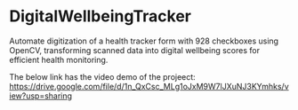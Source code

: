 # DigitalWellbeingTracker
Automate digitization of a health tracker form with 928 checkboxes using OpenCV, transforming scanned data into digital wellbeing scores for efficient health monitoring.

The below link has the video demo of the projeect:
https://drive.google.com/file/d/1n_QxCsc_MLg1oJxM9W7lJXuNJ3KYmhks/view?usp=sharing

